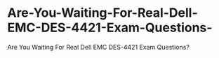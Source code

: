 # Are-You-Waiting-For-Real-Dell-EMC-DES-4421-Exam-Questions-
Are You Waiting For Real Dell EMC DES-4421 Exam Questions?
